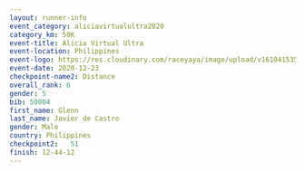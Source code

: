 ```yaml
--- 
layout: runner-info 
event_category: aliciavirtualultra2020 
category_km: 50K 
event-title: Alicia Virtual Ultra 
event-location: Philippines 
event-logo: https://res.cloudinary.com/raceyaya/image/upload/v1610415351/logo/2021/Alicia_Ultra_Logo_transparent_f8rwad.png 
event-date: 2020-12-23 
checkpoint-name2: Distance 
overall_rank: 6
gender: 5
bib: 50004
first_name: Glenn
last_name: Javier de Castro
gender: Male
country: Philippines
checkpoint2:   51 
finish: 12-44-12
--- 
```

